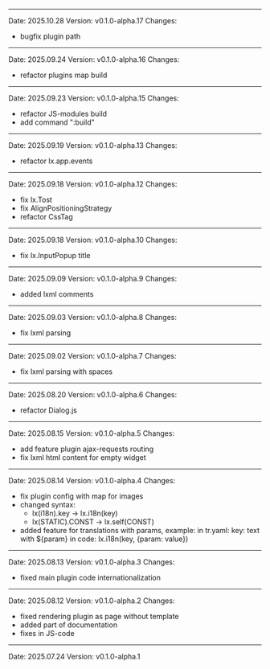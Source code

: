 ------------------------------------------------------------------------------------------------------------------------
Date: 2025.10.28
Version: v0.1.0-alpha.17
Changes:
- bugfix plugin path

------------------------------------------------------------------------------------------------------------------------
Date: 2025.09.24
Version: v0.1.0-alpha.16
Changes:
- refactor plugins map build

------------------------------------------------------------------------------------------------------------------------
Date: 2025.09.23
Version: v0.1.0-alpha.15
Changes:
- refactor JS-modules build
- add command ":build"

------------------------------------------------------------------------------------------------------------------------
Date: 2025.09.19
Version: v0.1.0-alpha.13
Changes:
- refactor lx.app.events

------------------------------------------------------------------------------------------------------------------------
Date: 2025.09.18
Version: v0.1.0-alpha.12
Changes:
- fix lx.Tost
- fix AlignPositioningStrategy
- refactor CssTag

------------------------------------------------------------------------------------------------------------------------
Date: 2025.09.18
Version: v0.1.0-alpha.10
Changes:
- fix lx.InputPopup title

------------------------------------------------------------------------------------------------------------------------
Date: 2025.09.09
Version: v0.1.0-alpha.9
Changes:
- added lxml comments

------------------------------------------------------------------------------------------------------------------------
Date: 2025.09.03
Version: v0.1.0-alpha.8
Changes:
- fix lxml parsing

------------------------------------------------------------------------------------------------------------------------
Date: 2025.09.02
Version: v0.1.0-alpha.7
Changes:
- fix lxml parsing with spaces

------------------------------------------------------------------------------------------------------------------------
Date: 2025.08.20
Version: v0.1.0-alpha.6
Changes:
- refactor Dialog.js

------------------------------------------------------------------------------------------------------------------------
Date: 2025.08.15
Version: v0.1.0-alpha.5
Changes:
- add feature plugin ajax-requests routing
- fix lxml html content for empty widget

------------------------------------------------------------------------------------------------------------------------
Date: 2025.08.14
Version: v0.1.0-alpha.4
Changes:
- fix plugin config with map for images
- changed syntax:
    - lx(i18n).key  ->  lx.i18n(key)
    - lx(STATIC).CONST  ->  lx.self(CONST)
- added feature for translations with params, example:
    in tr.yaml:
        key: text with ${param}
    in code:
        lx.i18n(key, {param: value})

------------------------------------------------------------------------------------------------------------------------
Date: 2025.08.13
Version: v0.1.0-alpha.3
Changes:
- fixed main plugin code internationalization

------------------------------------------------------------------------------------------------------------------------
Date: 2025.08.12
Version: v0.1.0-alpha.2
Changes:
- fixed rendering plugin as page without template
- added part of documentation
- fixes in JS-code

------------------------------------------------------------------------------------------------------------------------
Date: 2025.07.24
Version: v0.1.0-alpha.1
